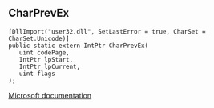 ## CharPrevEx

```
[DllImport("user32.dll", SetLastError = true, CharSet = CharSet.Unicode)]
public static extern IntPtr CharPrevEx(
   uint codePage,
   IntPtr lpStart,
   IntPtr lpCurrent,
   uint flags
);
```

[Microsoft documentation](TODO)
